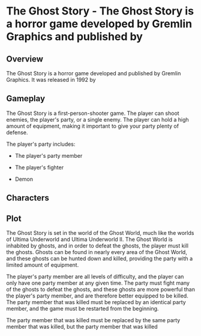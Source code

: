 # The Ghost Story - The Ghost Story is a horror game developed by Gremlin Graphics and published by                                                       
  

## Overview

The Ghost Story is a horror game developed and published by Gremlin Graphics. It was released in 1992 by                                               

## Gameplay

The Ghost Story is a first-person-shooter game. The player can shoot enemies, the player's party, or a single enemy. The player can hold a high amount of equipment, making it important to give your party plenty of defense.

The player's party includes:

*   The player's party member

*   The player's fighter

*   Demon

## Characters

###                                                

## Plot

The Ghost Story is set in the world of the Ghost World, much like the worlds of Ultima Underworld and Ultima Underworld II. The Ghost World is inhabited by ghosts, and in order to defeat the ghosts, the player must kill the ghosts. Ghosts can be found in nearly every area of the Ghost World, and these ghosts can be hunted down and killed, providing the party with a limited amount of equipment.

The player's party member are all levels of difficulty, and the player can only have one party member at any given time. The party must fight many of the ghosts to defeat the ghosts, and these ghosts are more powerful than the player's party member, and are therefore better equipped to be killed. The party member that was killed must be replaced by an identical party member, and the game must be restarted from the beginning.

The party member that was killed must be replaced by the same party member that was killed, but the party member that was killed